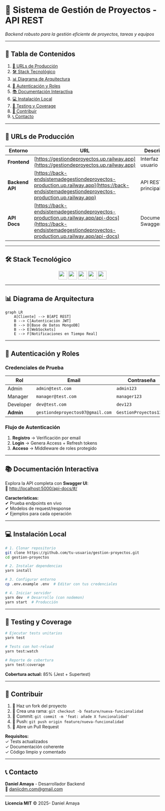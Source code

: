 # 🚀 **Sistema de Gestión de Proyectos - API REST**

_Backend robusto para la gestión eficiente de proyectos, tareas y equipos_

---

## 🌟 **Tabla de Contenidos**

1. [🔗 URLs de Producción](#-urls-de-producción)
2. [🛠️ Stack Tecnológico](#-stack-tecnológico)
3. [📊 Diagrama de Arquitectura](#-diagrama-de-arquitectura)
4. [🔐 Autenticación y Roles](#-autenticación-y-roles)
5. [📚 Documentación Interactiva](#-documentación-interactiva)
6. [💻 Instalación Local](#-instalación-local)
7. [🧪 Testing y Coverage](#-testing-y-coverage)
8. [🤝 Contribuir](#-contribuir)
9. [📞 Contacto](#-contacto)

---

## 🔗 **URLs de Producción**

| **Entorno**     | **URL**                                                                                                                                                          | **Descripción**       |
| --------------- | ---------------------------------------------------------------------------------------------------------------------------------------------------------------- | --------------------- |
| **Frontend**    | [https://gestiondeproyectos.up.railway.app](https://gestiondeproyectos.up.railway.app)                                                                           | Interfaz de usuario   |
| **Backend API** | [https://back-endsistemadegestiondeproyectos-production.up.railway.app](https://back-endsistemadegestiondeproyectos-production.up.railway.app)                   | API REST principal    |
| **API Docs**    | [https://back-endsistemadegestiondeproyectos-production.up.railway.app/api-docs](https://back-endsistemadegestiondeproyectos-production.up.railway.app/api-docs) | Documentación Swagger |

---

## 🛠️ **Stack Tecnológico**

<div align="center">  
<img src="https://img.shields.io/badge/Node.js-339933?style=for-the-badge&logo=nodedotjs&logoColor=white" height="28"/>  
<img src="https://img.shields.io/badge/Express-000000?style=for-the-badge&logo=express&logoColor=white" height="28"/>  
<img src="https://img.shields.io/badge/MongoDB-47A248?style=for-the-badge&logo=mongodb&logoColor=white" height="28"/>  
<img src="https://img.shields.io/badge/JWT-000000?style=for-the-badge&logo=JSON%20web%20tokens&logoColor=white" height="28"/>  
<img src="https://img.shields.io/badge/Socket.io-010101?style=for-the-badge&logo=socketdotio&logoColor=white" height="28"/>  
</div>

---

## 📊 **Diagrama de Arquitectura**

```mermaid
graph LR
    A[Cliente] --> B[API REST]
    B --> C[Autenticación JWT]
    B --> D[Base de Datos MongoDB]
    B --> E[WebSockets]
    E --> F[Notificaciones en Tiempo Real]
```

---

## 🔐 **Autenticación y Roles**

### **Credenciales de Prueba**

| Rol       | Email                            | Contraseña             |
| --------- | -------------------------------- | ---------------------- |
| Admin     | `admin@test.com`                 | `admin123`             |
| Manager   | `manager@test.com`               | `manager123`           |
| Developer | `dev@test.com`                   | `dev123`               |
| **Admin** | `gestiondeproyectos07@gmail.com` | `GestionProyectos123@` |

### **Flujo de Autenticación**

1. **Registro** → Verificación por email
2. **Login** → Genera Access + Refresh tokens
3. **Acceso** → Middleware de roles protegido

---

## 📚 **Documentación Interactiva**

Explora la API completa con **Swagger UI**:  
🔗 [http://localhost:5000/api-docs/#/](http://localhost:5000/api-docs/#/)

**Características:**  
✔ Prueba endpoints en vivo  
✔ Modelos de request/response  
✔ Ejemplos para cada operación

---

## 💻 **Instalación Local**

```bash
# 1. Clonar repositorio
git clone https://github.com/tu-usuario/gestion-proyectos.git
cd gestion-proyectos

# 2. Instalar dependencias
yarn install

# 3. Configurar entorno
cp .env.example .env  # Editar con tus credenciales

# 4. Iniciar servidor
yarn dev  # Desarrollo (con nodemon)
yarn start  # Producción
```

---

## 🧪 **Testing y Coverage**

```bash
# Ejecutar tests unitarios
yarn test

# Tests con hot-reload
yarn test:watch

# Reporte de cobertura
yarn test:coverage
```

**Cobertura actual:** 85% (Jest + Supertest)

---

## 🤝 **Contribuir**

1. 🍴 Haz un fork del proyecto
2. 🌿 Crea una rama: `git checkout -b feature/nueva-funcionalidad`
3. 💾 Commit: `git commit -m 'feat: añade X funcionalidad'`
4. 🚀 Push: `git push origin feature/nueva-funcionalidad`
5. 🔄 Abre un Pull Request

**Requisitos:**  
✓ Tests actualizados  
✓ Documentación coherente  
✓ Código limpio y comentado

---

## 📞 **Contacto**

**Daniel Amaya** - Desarrollador Backend  
📧 [danijcdm.com@gmail.com](mailto:danijcdm.com@gmail.com)

---

**Licencia MIT** © 2025- Daniel Amaya
